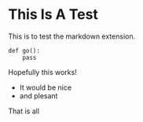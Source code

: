 This Is A Test
==============

This is to test the markdown extension.

    def go():
        pass

Hopefully this works!

*   It would be nice
*   and plesant

That is all
